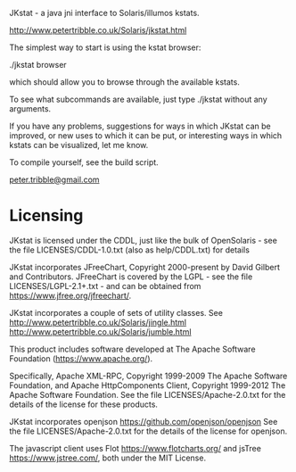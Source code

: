 JKstat - a java jni interface to Solaris/illumos kstats.


http://www.petertribble.co.uk/Solaris/jkstat.html

The simplest way to start is using the kstat browser:

./jkstat browser

which should allow you to browse through the available kstats.

To see what subcommands are available, just type ./jkstat without any
arguments.

If you have any problems, suggestions for ways in which JKstat can be
improved, or new uses to which it can be put, or interesting ways in
which kstats can be visualized, let me know.

To compile yourself, see the build script.

peter.tribble@gmail.com


Licensing
=========

JKstat is licensed under the CDDL, just like the bulk of OpenSolaris - see
the file LICENSES/CDDL-1.0.txt (also as help/CDDL.txt) for details

JKstat incorporates JFreeChart, Copyright 2000-present by David Gilbert and
Contributors. JFreeChart is covered by the LGPL - see the file
LICENSES/LGPL-2.1+.txt - and can be obtained from
https://www.jfree.org/jfreechart/.

JKstat incorporates a couple of sets of utility classes. See
http://www.petertribble.co.uk/Solaris/jingle.html
http://www.petertribble.co.uk/Solaris/jumble.html

This product includes software developed at
The Apache Software Foundation (https://www.apache.org/).

Specifically, Apache XML-RPC, Copyright 1999-2009 The Apache Software
Foundation, and Apache HttpComponents Client, Copyright 1999-2012 The
Apache Software Foundation. See the file LICENSES/Apache-2.0.txt for the
details of the license for these products.

JKstat incorporates openjson https://github.com/openjson/openjson
See the file LICENSES/Apache-2.0.txt for the details of the license
for openjson.

The javascript client uses Flot https://www.flotcharts.org/
and jsTree https://www.jstree.com/, both under the MIT License.
